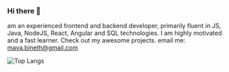 ### Hi there 👋

 am an experienced frontend and backend developer, primarily fluent in JS, Java, NodeJS, React, Angular
and SQL technologies. I am highly motivated and a fast learner.  Check out my awesome projects.
email me: maya.bineth@gmail.com

![Top Langs](https://github-readme-stats.vercel.app/api/top-langs/?username=mayabineth&layout=compact)
